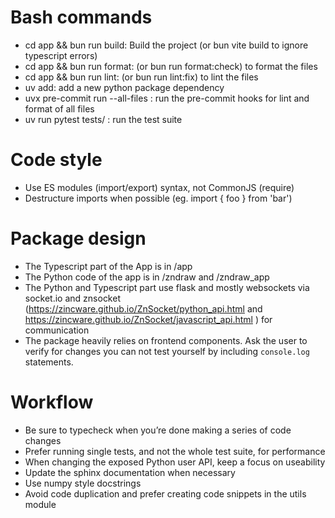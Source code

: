 # Bash commands
- cd app && bun run build: Build the project (or bun vite build to ignore typescript errors)
- cd app && bun run format: (or bun run format:check) to format the files
- cd app && bun run lint: (or bun run lint:fix) to lint the files
- uv add: add a new python package dependency
- uvx pre-commit run --all-files : run the pre-commit hooks for lint and format of all files 
- uv run pytest tests/ : run the test suite

# Code style
- Use ES modules (import/export) syntax, not CommonJS (require)
- Destructure imports when possible (eg. import { foo } from 'bar')

# Package design
- The Typescript part of the App is in /app
- The Python code of the app is in /zndraw and /zndraw_app
- The Python and Typescript part use flask and mostly websockets via socket.io and znsocket (https://zincware.github.io/ZnSocket/python_api.html and https://zincware.github.io/ZnSocket/javascript_api.html ) for communication
- The package heavily relies on frontend components. Ask the user to verify for changes you can not test yourself by including `console.log` statements.

# Workflow
- Be sure to typecheck when you’re done making a series of code changes
- Prefer running single tests, and not the whole test suite, for performance
- When changing the exposed Python user API, keep a focus on useability
- Update the sphinx documentation when necessary
- Use numpy style docstrings
- Avoid code duplication and prefer creating code snippets in the utils module
